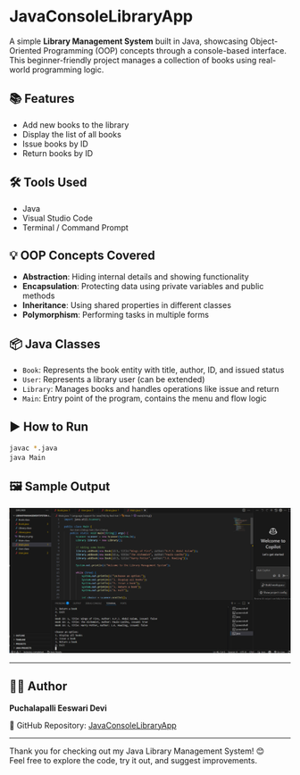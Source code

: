 # JavaConsoleLibraryApp

A simple **Library Management System** built in Java, showcasing Object-Oriented Programming (OOP) concepts through a console-based interface. This beginner-friendly project manages a collection of books using real-world programming logic.

## 📚 Features
- Add new books to the library
- Display the list of all books
- Issue books by ID
- Return books by ID

## 🛠 Tools Used
- Java
- Visual Studio Code
- Terminal / Command Prompt

## 💡 OOP Concepts Covered
- **Abstraction**: Hiding internal details and showing functionality
- **Encapsulation**: Protecting data using private variables and public methods
- **Inheritance**: Using shared properties in different classes
- **Polymorphism**: Performing tasks in multiple forms

## 📦 Java Classes
- `Book`: Represents the book entity with title, author, ID, and issued status
- `User`: Represents a library user (can be extended)
- `Library`: Manages books and handles operations like issue and return
- `Main`: Entry point of the program, contains the menu and flow logic

## ▶️ How to Run

```bash
javac *.java
java Main
```

## 🖼 Sample Output

![Library Management System Screenshot](library.sc.png)

---

## 👨‍💻 Author  
**Puchalapalli Eeswari Devi**

🔗 GitHub Repository: [JavaConsoleLibraryApp](https://github.com/Puchalapallieeswaridevi/JavaConsoleLibraryApp)

---

Thank you for checking out my Java Library Management System! 😊  
Feel free to explore the code, try it out, and suggest improvements.
